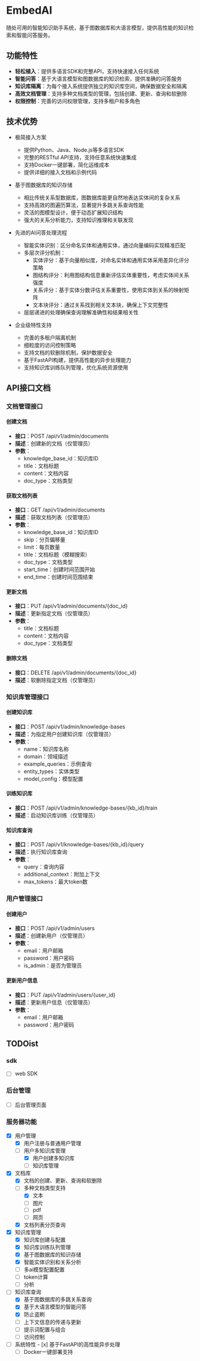 # EmbedAI

随处可用的智能知识助手系统，基于图数据库和大语言模型，提供高性能的知识检索和智能问答服务。

## 功能特性

- **轻松植入**：提供多语言SDK和完整API，支持快速接入任何系统
- **智能问答**：基于大语言模型和图数据库的知识检索，提供准确的问答服务
- **知识库隔离**：为每个接入系统提供独立的知识库空间，确保数据安全和隔离
- **高效文档管理**：支持多种文档类型的管理，包括创建、更新、查询和软删除
- **权限控制**：完善的访问权限管理，支持多租户和多角色

## 技术优势

- 极简接入方案
  - 提供Python、Java、Node.js等多语言SDK
  - 完整的RESTful API支持，支持任意系统快速集成
  - 支持Docker一键部署，简化运维成本
  - 提供详细的接入文档和示例代码

- 基于图数据库的知识存储
  - 相比传统关系型数据库，图数据库能更自然地表达实体间的复杂关系
  - 支持高效的图遍历算法，显著提升多跳关系查询性能
  - 灵活的图模型设计，便于动态扩展知识结构
  - 强大的关系分析能力，支持知识推理和关联发现

- 先进的AI问答处理流程
  - 智能实体识别：区分命名实体和通用实体，通过向量编码实现精准匹配
  - 多层次评分机制：
    - 实体评分：基于向量相似度，对命名实体和通用实体采用差异化评分策略
    - 图结构评分：利用图结构信息重新评估实体重要性，考虑实体间关系强度
    - 关系评分：基于实体分数评估关系重要性，使用实体到关系的映射矩阵
    - 文本块评分：通过关系找到相关文本块，确保上下文完整性
  - 层层递进的处理确保查询理解准确性和结果相关性

- 企业级特性支持
  - 完善的多租户隔离机制
  - 细粒度的访问控制策略
  - 支持文档的软删除机制，保护数据安全
  - 基于FastAPI构建，提供高性能的异步处理能力
  - 支持知识库训练队列管理，优化系统资源使用

## API接口文档

### 文档管理接口

#### 创建文档

- **接口**：POST /api/v1/admin/documents
- **描述**：创建新的文档（仅管理员）
- **参数**：
  - knowledge_base_id：知识库ID
  - title：文档标题
  - content：文档内容
  - doc_type：文档类型

#### 获取文档列表

- **接口**：GET /api/v1/admin/documents
- **描述**：获取文档列表（仅管理员）
- **参数**：
  - knowledge_base_id：知识库ID
  - skip：分页偏移量
  - limit：每页数量
  - title：文档标题（模糊搜索）
  - doc_type：文档类型
  - start_time：创建时间范围开始
  - end_time：创建时间范围结束

#### 更新文档

- **接口**：PUT /api/v1/admin/documents/{doc_id}
- **描述**：更新指定文档（仅管理员）
- **参数**：
  - title：文档标题
  - content：文档内容
  - doc_type：文档类型

#### 删除文档

- **接口**：DELETE /api/v1/admin/documents/{doc_id}
- **描述**：软删除指定文档（仅管理员）

### 知识库管理接口

#### 创建知识库

- **接口**：POST /api/v1/admin/knowledge-bases
- **描述**：为指定用户创建知识库（仅管理员）
- **参数**：
  - name：知识库名称
  - domain：领域描述
  - example_queries：示例查询
  - entity_types：实体类型
  - model_config：模型配置

#### 训练知识库

- **接口**：POST /api/v1/admin/knowledge-bases/{kb_id}/train
- **描述**：启动知识库训练（仅管理员）

#### 知识库查询

- **接口**：POST /api/v1/knowledge-bases/{kb_id}/query
- **描述**：执行知识库查询
- **参数**：
  - query：查询内容
  - additional_context：附加上下文
  - max_tokens：最大token数

### 用户管理接口

#### 创建用户

- **接口**：POST /api/v1/admin/users
- **描述**：创建新用户（仅管理员）
- **参数**：
  - email：用户邮箱
  - password：用户密码
  - is_admin：是否为管理员

#### 更新用户信息

- **接口**：PUT /api/v1/admin/users/{user_id}
- **描述**：更新用户信息（仅管理员）
- **参数**：
  - email：用户邮箱
  - password：用户密码

## TODOist

### sdk

- [ ] web SDK

### 后台管理

- [ ] 后台管理页面
  
### 服务器功能

- [x] 用户管理
  - [x] 用户注册与普通用户管理
  - [ ] 用户多知识库管理
    - [x] 用户创建多知识库
    - [ ] 知识库管理

- [x] 文档库
  - [x] 文档的创建、更新、查询和软删除
  - [ ] 多种文档类型支持
    - [x] 文本
    - [ ] 图片
    - [ ] pdf
    - [ ] 网页
  - [x] 文档列表分页查询

- [x] 知识库管理
  - [x] 知识库创建与配置
  - [x] 知识库训练队列管理
  - [x] 基于图数据库的知识存储
  - [x] 智能实体识别和关系分析
  - [ ] 多ai模型配置配置
  - [ ] token计算
  - [ ] 分析
- [ ] 知识库查询
  - [x] 基于图数据库的多跳关系查询
  - [x] 基于大语言模型的智能问答
  - [x] 防止盗刷
  - [ ] 上下文信息的传递与更新
  - [ ] 提示词配置与组合
  - [ ] 访问控制

- [ ] 系统特性  - [x] 基于FastAPI的高性能异步处理
  - [ ] Docker一键部署支持
